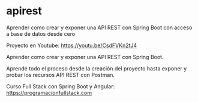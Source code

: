 # apirest
Aprender como crear y exponer una API REST con Spring Boot con acceso a base de datos desde cero

Proyecto en Youtube: https://youtu.be/CsdFVKn2tJ4

Aprender como crear y exponer una API REST con Spring Boot.

Aprende todo el proceso desde la creación del proyecto hasta exponer y probar los recursos API REST con Postman.

Curso Full Stack con Spring Boot y Angular: https://programacionfullstack.com
